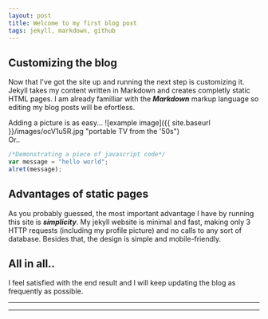 ```yaml
---
layout: post
title: Welcome to my first blog post
tags: jekyll, markdown, github
---
```


## Customizing the blog

Now that I've got the site up and running the next step is customizing it. Jekyll takes my content written in Markdown and creates completly static HTML pages. I am already familliar with the _**Markdown**_ markup language so editing my blog posts will be efortless.

Adding a picture is as easy...
![example image]({{ site.baseurl }}/images/ocV1u5R.jpg "portable TV from the '50s")  
Or..
```javascript
/*Demonstrating a piece of javascript code*/
var message = "hello world";
alret(message);
```

## Advantages of static pages

As you probably guessed, the most important advantage I have by running this site is _**simplicity**_. My jekyll website is minimal and fast, making only 3 HTTP requests (including my profile picture) and no calls to any sort of database. Besides that, the design is simple and mobile-friendly.

## All in all..

I feel satisfied with the end result and I will keep updating the blog as frequently as possible.


----
****
